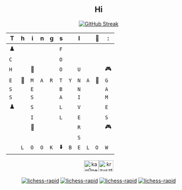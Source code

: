 <h2 align="center"> Hi </h2>
<div align="center">
  
[![GitHub Streak](https://streak-stats.demolab.com?user=krzysztofkobra&theme=iceberg&locale=pl&date_format=j%2Fn%5B%2FY%5D&card_width=456)](https://git.io/streak-stats)

|T|h|i|n|g|s||I||🤍|:|
| - | - | - | - | - | - | - | - | - | - | - |
|♟️ | | | | |`F`| | | | | | 
|`C`| | | | |`O`| | | | | | | |
|`H`| |🐐| | |`O`| |`U` || |🎮 | | | |
|`E`|🤍|`M`|`A`|`R`|`T`|`Y`|`N`|`A`|🤍| `G`|
|`S`| |`E`| | |`B`| |`N`| | |`A`|
|`S`| |`S`| | |`A`| |`I`| | |`M`|
|♟️| |`S`| | |`L`| |`V`| | |`E`|
| | |`I`| | |`L`| |`E`| | |`S` |
| | |🐐 | | | | |`R`| | |🎮 | 
| | | | | | | |`S`| | | |
| |`L`|`O`|`O`|`K` |⬇️ |`B`|`E`|`L`|`O`|`W`|

<a href="https://twitter.com/kobrakrzysztof" target="blank"><img align="center" src="https://raw.githubusercontent.com/rahuldkjain/github-profile-readme-generator/master/src/images/icons/Social/twitter.svg" alt="kan0nek" height="30" width="40" /></a><a href="https://codesandbox.com/krzysztofkobra" target="blank"><img align="center" src="https://raw.githubusercontent.com/rahuldkjain/github-profile-readme-generator/master/src/images/icons/Social/codesandbox.svg" alt="krzysztofkobra" height="30" width="40" /></a><br><br>
[![lichess-rapid](https://lichess-shield.vercel.app/api?username=CHRISTOPHERTOKOKS123&format=bullet)](https://lichess.org/@/CHRISTOPHERTOKOKS123/perf/bullet)
[![lichess-rapid](https://lichess-shield.vercel.app/api?username=CHRISTOPHERTOKOKS123&format=blitz)](https://lichess.org/@/CHRISTOPHERTOKOKS123/perf/blitz)
[![lichess-rapid](https://lichess-shield.vercel.app/api?username=CHRISTOPHERTOKOKS123&format=rapid)](https://lichess.org/@/CHRISTOPHERTOKOKS123/perf/rapid)
[![lichess-rapid](https://lichess-shield.vercel.app/api?username=CHRISTOPHERTOKOKS123&format=classical)](https://lichess.org/@/CHRISTOPHERTOKOKS123/perf/classical)
</div>

